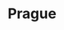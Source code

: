 ---
title: "Prague"
excerpt: "Where storied spires enchant all"
subgalleries: true
tags:
  - 🏰Baroque
  - 🏞️QSD's Favourite
  - 🌉Bridges
header:
  overlay_image: pr-wide-mount-3v1.jpg
---